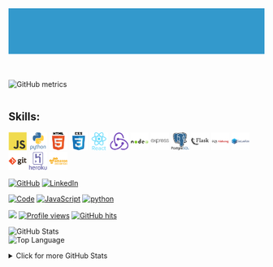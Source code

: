 <div align="left">
    <img src="./animated-text.gif" alt="Hi there! I'm Adam Tang." title="Hi there! I'm Adam Tang."/>
</div>
<br />
<br />

<div align="left">

![GitHub metrics](https://metrics.lecoq.io/adamtang5)
</div>

<p align="left" style="display: flex; flex-direction: column; justify-content: center; align-items: center;">
    <h2>Skills: </h2>
    <p>
        <img src="https://raw.githubusercontent.com/devicons/devicon/v2.15.1/icons/javascript/javascript-original.svg" width="36" height="36" alt="Javascript" />
        <img src="https://raw.githubusercontent.com/devicons/devicon/v2.15.1/icons/python/python-original-wordmark.svg" width="36" height="36" alt="Python" />
        <img src="https://raw.githubusercontent.com/devicons/devicon/v2.15.1/icons/html5/html5-original-wordmark.svg" width="36" height="36" alt="HTML5" />
        <img src="https://raw.githubusercontent.com/devicons/devicon/v2.15.1/icons/css3/css3-original-wordmark.svg" width="36" height="36" alt="CSS3" />
        <img src="https://raw.githubusercontent.com/devicons/devicon/v2.15.1/icons/react/react-original-wordmark.svg" width="36" height="36" alt="React" />
        <img src="https://raw.githubusercontent.com/devicons/devicon/v2.15.1/icons/redux/redux-original.svg" width="36" height="36" alt="Redux" />
        <img src="https://raw.githubusercontent.com/devicons/devicon/v2.15.1/icons/nodejs/nodejs-original-wordmark.svg" width="36" height="36" alt="NodeJS" />
        <img src="https://raw.githubusercontent.com/devicons/devicon/v2.15.1/icons/express/express-original-wordmark.svg" width="36" height="36" alt="Express" />
        <img src="https://raw.githubusercontent.com/devicons/devicon/v2.15.1/icons/postgresql/postgresql-original-wordmark.svg" width="36" height="36" alt="PostgreSQL" />
        <img src="https://raw.githubusercontent.com/devicons/devicon/v2.15.1/icons/flask/flask-original-wordmark.svg" width="36" height="36" alt="Flask" />
        <img src="https://raw.githubusercontent.com/devicons/devicon/v2.15.1/icons/sqlalchemy/sqlalchemy-original-wordmark.svg" width="36" height="36" alt="SQLAlchemy" />
        <img src="https://raw.githubusercontent.com/devicons/devicon/v2.15.1/icons/sequelize/sequelize-original-wordmark.svg" width="36" height="36" alt="Sequelize" />
        <img src="https://raw.githubusercontent.com/devicons/devicon/v2.15.1/icons/git/git-original-wordmark.svg" width="36" height="36" alt="Git" />
        <img src="https://raw.githubusercontent.com/devicons/devicon/v2.15.1/icons/heroku/heroku-original-wordmark.svg" width="36" height="36" alt="Heroku" />
        <img src="https://raw.githubusercontent.com/devicons/devicon/v2.15.1/icons/amazonwebservices/amazonwebservices-plain-wordmark.svg" width="36" height="36" alt="AWS" />
    </p>
</p>

<p align="left">
    <a href="https://github.com/adamtang5" target="_blank"><img alt="GitHub" src="https://img.shields.io/badge/-@adamtang5-181717?style=flat-square&logo=GitHub&logoColor=white"></a>
    <a href="https://www.linkedin.com/in/adamtangx" target="_blank"><img alt="LinkedIn" src="https://img.shields.io/badge/-LinkedIn-0077B5?style=flat-square&logo=Linkedin&logoColor=white"></a>
</p>

<p align="left">
    <a href="https://github.com/adamtang5?tab=repositories" target="_blank"><img alt="Code" src="https://img.shields.io/badge/-code-000000?style=flat-square&logo=Plex&logoColor=white"></a>
    <a href="https://github.com/adamtang5?tab=repositories&language=javascript" target="_blank"><img alt="JavaScript" src="https://img.shields.io/badge/-JavaScript-000000?style=flat-square&logo=JavaScript&logoColor=F5DA60"></a>
    <a href="https://github.com/adamtang5?tab=repositories&language=python" target="_blank"><img alt="python" src="https://img.shields.io/badge/-python-3776AB?style=flat-square&logo=Python&logoColor=white"></a>
</p>

<p align="left">
    <a href="https://github.com/adamtang5?tab=followers" target="_blank"><img src="https://img.shields.io/github/followers/adamtang5?logo=github&style=flat-square&color=0891b2&labelColor=1c1917" /></a>
    <a href="https://gpvc.arturio.dev/adamtang5" target="_blank"><img alt="Profile views" src="https://gpvc.arturio.dev/adamtang5?label=Profile%20views&style=flat-square&color=red"></a>
    <!-- <a href="https://github.com/adamtang5" target="_blank"><img alt="adamtang5" src="https://badges.pufler.dev/visits/adamtang5/adamtang5?logo=GitHub&label=visits&color=success&logoColor=white&style=flat-square"/></a> -->
    <a href="https://github.com/adamtang5/adamtang5" target="_blank"><img alt="GitHub hits" src="https://img.shields.io/github/last-commit/adamtang5/adamtang5?label=profile%20updated&style=flat-square"></a>
</p>

<p align="left">
    <img alt = "GitHub Stats" src="https://github-readme-stats.vercel.app/api?username=adamtang5&show_icons=true&hide=issues&icon_color=000000&hide_border=true&title_color=5391FE&text_color=555">
    <br />
    <img alt = "Top Language" src="https://github-readme-stats.vercel.app/api/top-langs/?username=adamtang5&hide=html,&hide_border=true&title_color=5391FE&text_color=555">
</p>
<!-- <br /> -->

<details>
<summary>Click for more GitHub Stats</summary>
<div align="left">

[![trophy](https://github-profile-trophy.vercel.app/?username=adamtang5)](https://github.com/ryo-ma/github-profile-trophy)
</div>

<div align="left">

![GitHub streak stats](https://github-readme-streak-stats.herokuapp.com/?user=adamtang5)
</div>

<div align="left">

![GitHub Activity Graph](https://activity-graph.herokuapp.com/graph?username=adamtang5)
</div>


</details>
